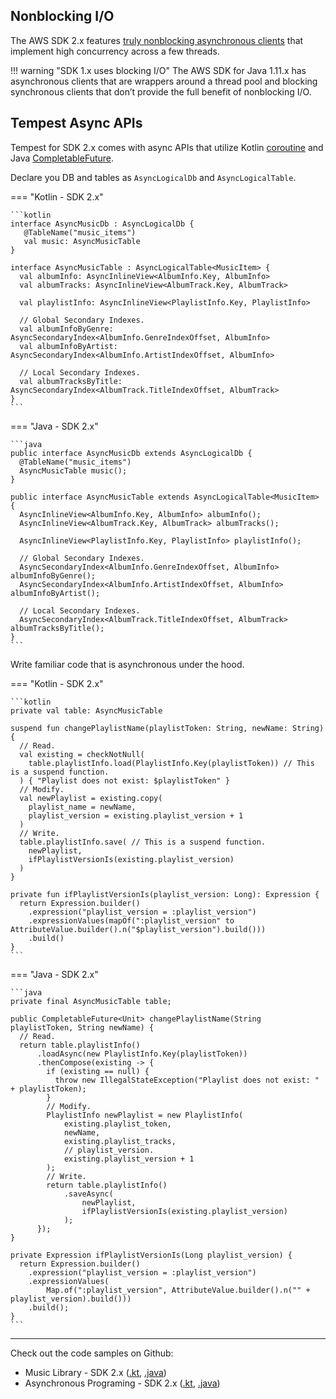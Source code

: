 ## Nonblocking I/O
The AWS SDK 2.x features [truly nonblocking asynchronous clients](https://docs.aws.amazon.com/sdk-for-java/latest/developer-guide/asynchronous.html) that implement high 
concurrency across a few threads.

!!! warning "SDK 1.x uses blocking I/O"
    The AWS SDK for Java 1.11.x has asynchronous clients that are wrappers around a thread pool and blocking synchronous clients that don’t provide the full benefit of nonblocking I/O.

## Tempest Async APIs
Tempest for SDK 2.x comes with async APIs that utilize Kotlin [coroutine](https://kotlinlang.org/docs/coroutines-overview.html) and Java [CompletableFuture](https://docs.oracle.com/javase/8/docs/api/java/util/concurrent/CompletableFuture.html).

Declare you DB and tables as `AsyncLogicalDb` and `AsyncLogicalTable`.

=== "Kotlin - SDK 2.x"

    ```kotlin
    interface AsyncMusicDb : AsyncLogicalDb {
       @TableName("music_items")
       val music: AsyncMusicTable
    }
    
    interface AsyncMusicTable : AsyncLogicalTable<MusicItem> {
      val albumInfo: AsyncInlineView<AlbumInfo.Key, AlbumInfo>
      val albumTracks: AsyncInlineView<AlbumTrack.Key, AlbumTrack>
    
      val playlistInfo: AsyncInlineView<PlaylistInfo.Key, PlaylistInfo>
    
      // Global Secondary Indexes.
      val albumInfoByGenre: AsyncSecondaryIndex<AlbumInfo.GenreIndexOffset, AlbumInfo>
      val albumInfoByArtist: AsyncSecondaryIndex<AlbumInfo.ArtistIndexOffset, AlbumInfo>
    
      // Local Secondary Indexes.
      val albumTracksByTitle: AsyncSecondaryIndex<AlbumTrack.TitleIndexOffset, AlbumTrack>
    }
    ```

=== "Java - SDK 2.x"

    ```java
    public interface AsyncMusicDb extends AsyncLogicalDb {
      @TableName("music_items")
      AsyncMusicTable music();
    }
    
    public interface AsyncMusicTable extends AsyncLogicalTable<MusicItem> {
      AsyncInlineView<AlbumInfo.Key, AlbumInfo> albumInfo();
      AsyncInlineView<AlbumTrack.Key, AlbumTrack> albumTracks();
    
      AsyncInlineView<PlaylistInfo.Key, PlaylistInfo> playlistInfo();
    
      // Global Secondary Indexes.
      AsyncSecondaryIndex<AlbumInfo.GenreIndexOffset, AlbumInfo> albumInfoByGenre();
      AsyncSecondaryIndex<AlbumInfo.ArtistIndexOffset, AlbumInfo> albumInfoByArtist();
    
      // Local Secondary Indexes.
      AsyncSecondaryIndex<AlbumTrack.TitleIndexOffset, AlbumTrack> albumTracksByTitle();
    }
    ```

Write familiar code that is asynchronous under the hood. 

=== "Kotlin - SDK 2.x"

    ```kotlin
    private val table: AsyncMusicTable
  
    suspend fun changePlaylistName(playlistToken: String, newName: String) {
      // Read.
      val existing = checkNotNull(
        table.playlistInfo.load(PlaylistInfo.Key(playlistToken)) // This is a suspend function.
      ) { "Playlist does not exist: $playlistToken" }
      // Modify.
      val newPlaylist = existing.copy(
        playlist_name = newName,
        playlist_version = existing.playlist_version + 1
      )
      // Write.
      table.playlistInfo.save( // This is a suspend function.
        newPlaylist,
        ifPlaylistVersionIs(existing.playlist_version)
      )
    }
  
    private fun ifPlaylistVersionIs(playlist_version: Long): Expression {
      return Expression.builder()
        .expression("playlist_version = :playlist_version")
        .expressionValues(mapOf(":playlist_version" to AttributeValue.builder().n("$playlist_version").build()))
        .build()
    }
    ```

=== "Java - SDK 2.x"

    ```java
    private final AsyncMusicTable table;

    public CompletableFuture<Unit> changePlaylistName(String playlistToken, String newName) {
      // Read.
      return table.playlistInfo()
          .loadAsync(new PlaylistInfo.Key(playlistToken))
          .thenCompose(existing -> {
            if (existing == null) {
              throw new IllegalStateException("Playlist does not exist: " + playlistToken);
            }
            // Modify.
            PlaylistInfo newPlaylist = new PlaylistInfo(
                existing.playlist_token,
                newName,
                existing.playlist_tracks,
                // playlist_version.
                existing.playlist_version + 1
            );
            // Write.
            return table.playlistInfo()
                .saveAsync(
                    newPlaylist,
                    ifPlaylistVersionIs(existing.playlist_version)
                );
          });
    }

    private Expression ifPlaylistVersionIs(Long playlist_version) {
      return Expression.builder()
        .expression("playlist_version = :playlist_version")
        .expressionValues(
            Map.of(":playlist_version", AttributeValue.builder().n("" + playlist_version).build()))
        .build();
    }
    ```

---

Check out the code samples on Github:

* Music Library - SDK 2.x ([.kt](https://github.com/cashapp/tempest/tree/master/samples/musiclibrary2/src/main/kotlin/app/cash/tempest2/musiclibrary), [.java](https://github.com/cashapp/tempest/tree/master/samples/musiclibrary2/src/main/java/app/cash/tempest2/musiclibrary/java))
* Asynchronous Programing - SDK 2.x ([.kt](https://github.com/cashapp/tempest/blob/master/samples/guides2/src/main/kotlin/app/cash/tempest2/guides/AsynchronousProgramming.kt), [.java](https://github.com/cashapp/tempest/blob/master/samples/guides2/src/main/java/app/cash/tempest2/guides/java/AsynchronousProgramming.java))
 